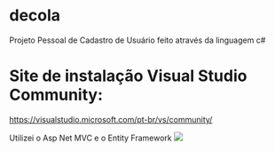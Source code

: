 # decola
Projeto Pessoal de Cadastro de Usuário feito através da linguagem c#
# Site de instalação Visual Studio Community:
https://visualstudio.microsoft.com/pt-br/vs/community/

Utilizei o Asp Net MVC e o Entity Framework
<img src= "https://cdn.pixabay.com/photo/2016/11/19/14/00/code-1839406_960_720.jpg"/>
